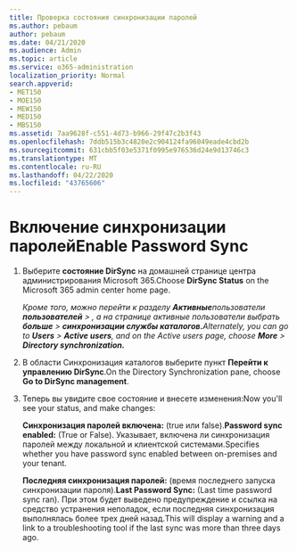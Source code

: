```yaml
---
title: Проверка состояния синхронизации паролей
ms.author: pebaum
author: pebaum
ms.date: 04/21/2020
ms.audience: Admin
ms.topic: article
ms.service: o365-administration
localization_priority: Normal
search.appverid:
- MET150
- MOE150
- MEW150
- MED150
- MBS150
ms.assetid: 7aa9628f-c551-4d73-b966-29f47c2b3f43
ms.openlocfilehash: 7ddb515b3c4820e2c904124fa96049eade4cbd2b
ms.sourcegitcommit: 631cbb5f03e5371f0995e976536d24e9d13746c3
ms.translationtype: MT
ms.contentlocale: ru-RU
ms.lasthandoff: 04/22/2020
ms.locfileid: "43765606"
---
```

# <a name="enable-password-sync"></a><span data-ttu-id="82566-102">Включение синхронизации паролей</span><span class="sxs-lookup"><span data-stu-id="82566-102">Enable Password Sync</span></span>

1.  <span data-ttu-id="82566-103">Выберите **состояние DirSync** на домашней странице центра администрирования Microsoft 365.</span><span class="sxs-lookup"><span data-stu-id="82566-103">Choose **DirSync Status** on the Microsoft 365 admin center home page.</span></span> 
    
     <span data-ttu-id="82566-104">*Кроме того, можно перейти к разделу **Активные**пользователи **пользователей** \> , а на странице активные пользователи выбрать **больше** \> **синхронизации службы каталогов.***</span><span class="sxs-lookup"><span data-stu-id="82566-104">*Alternately, you can go to **Users** \> **Active users**, and on the Active users page, choose **More** \> **Directory synchronization.***</span></span> 
    
2. <span data-ttu-id="82566-105">В области Синхронизация каталогов выберите пункт **Перейти к управлению DirSync**.</span><span class="sxs-lookup"><span data-stu-id="82566-105">On the Directory Synchronization pane, choose **Go to DirSync management**.</span></span> 
    
3. <span data-ttu-id="82566-106">Теперь вы увидите свое состояние и внесете изменения:</span><span class="sxs-lookup"><span data-stu-id="82566-106">Now you'll see your status, and make changes:</span></span>
    
    <span data-ttu-id="82566-107">**Синхронизация паролей включена:** (true или false).</span><span class="sxs-lookup"><span data-stu-id="82566-107">**Password sync enabled:** (True or False).</span></span> <span data-ttu-id="82566-108">Указывает, включена ли синхронизация паролей между локальной и клиентской системами.</span><span class="sxs-lookup"><span data-stu-id="82566-108">Specifies whether you have password sync enabled between on-premises and your tenant.</span></span> 
    
    <span data-ttu-id="82566-109">**Последняя синхронизация паролей:** (время последнего запуска синхронизации пароля).</span><span class="sxs-lookup"><span data-stu-id="82566-109">**Last Password Sync:** (Last time password sync ran).</span></span> <span data-ttu-id="82566-110">При этом будет выведено предупреждение и ссылка на средство устранения неполадок, если последняя синхронизация выполнялась более трех дней назад.</span><span class="sxs-lookup"><span data-stu-id="82566-110">This will display a warning and a link to a troubleshooting tool if the last sync was more than three days ago.</span></span> 
    

